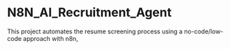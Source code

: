 # N8N_AI_Recruitment_Agent
This project automates the resume screening process using a no-code/low-code approach with n8n,
